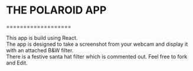 # THE POLAROID APP

===================

This app is build using React.  
The app is designed to take a screenshot from your webcam and display it with an attached B&W filter.  
There is a festive santa hat filter which is commented out. Feel free to fork and Edit.
